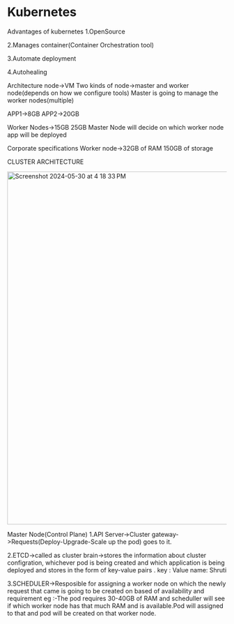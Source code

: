 # Kubernetes
Advantages of kubernetes
1.OpenSource

2.Manages container(Container Orchestration tool)

3.Automate deployment

4.Autohealing 

Architecture
node->VM
Two kinds of node->master and worker node(depends on how we configure tools)
Master is going to manage the worker nodes(multiple)

APP1->8GB      APP2->20GB
       
Worker Nodes->15GB   25GB
Master Node will decide on which worker node app will be deployed

Corporate specifications
Worker node->32GB of RAM 150GB of storage

CLUSTER ARCHITECTURE

<img width="810" alt="Screenshot 2024-05-30 at 4 18 33 PM" src="https://github.com/shruti-saxena10/Kubernetes/assets/108339410/e1a66234-7d91-4236-a42b-6a9cc5855fec">



Master Node(Control Plane)
1.API Server->Cluster gateway->Requests(Deploy-Upgrade-Scale up the pod) goes to it.

2.ETCD->called as cluster brain->stores the information about cluster configration, whichever pod is being created and which application is being deployed and stores in the form of key-value pairs .
key :  Value
name: Shruti

3.SCHEDULER->Resposible for assigning a worker node on which the newly request that came is going to be created on based of availability and requirement
eg :-The pod requires 30-40GB of RAM
and scheduller will see if which worker node has that much RAM and is available.Pod will assigned to that and pod will be created on that worker node.

